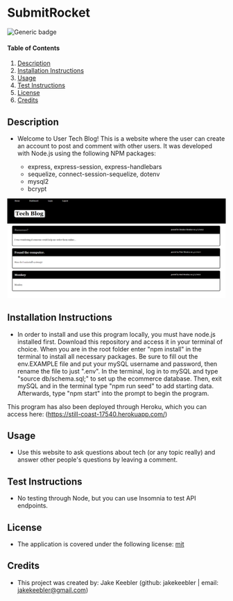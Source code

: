 # SubmitRocket

  ![Generic badge](https://img.shields.io/badge/license-mit-green.svg)

  #### Table of Contents
  
  1. [Description](#description)
  2. [Installation Instructions](#installation-instructions)
  3. [Usage](#usage)
  4. [Test Instructions](#test-instructions)
  5. [License](#license)
  6. [Credits](#credits)
  
  ## Description
  * Welcome to User Tech Blog! This is a website where the user can create an account to post and comment with other users. It was developed with Node.js using the following NPM packages:

    * express, express-session, express-handlebars
    * sequelize, connect-session-sequelize, dotenv
    * mysql2
    * bcrypt

  ![image](./assets/01.PNG)
  
  ## Installation Instructions
  * In order to install and use this program locally, you must have node.js installed first. Download this repository and access it in your terminal of choice. When you are in the root folder enter "npm install" in the terminal to install all necessary packages. Be sure to fill out the env.EXAMPLE file and put your mySQL username and password, then rename the file to just ".env". In the terminal, log in to mySQL and type "source db/schema.sql;" to set up the ecommerce database. Then, exit mySQL and in the terminal type "npm run seed" to add starting data. Afterwards, type "npm start" into the prompt to begin the program. 
  
  This program has also been deployed through Heroku, which you can access here: (https://still-coast-17540.herokuapp.com/)
  
  ## Usage
  * Use this website to ask questions about tech (or any topic really) and answer other people's questions by leaving a comment.
  
  ## Test Instructions
  * No testing through Node, but you can use Insomnia to test API endpoints.
  
  ## License
  * The application is covered under the following license:
    [mit](https://choosealicense.com/licenses/mit)
  
  ## Credits
  * This project was created by: Jake Keebler (github: jakekeebler | email: jakekeebler@gmail.com)